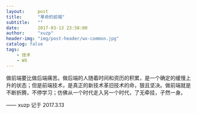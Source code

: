 ```yaml
---
layout:     post
title:      "革命的前端"
subtitle:   ""
date:       2017-03-13 23:58:00
author:     "xuzp"
header-img: "img/post-header/wx-common.jpg"
catalog: false
tags:
    - 技术
    - WX
---
```


做前端要比做后端痛苦。做后端的人随着时间和资历的积累，是一个确定的缓慢上升的状态；但是前端技术，是真正的新技术革旧技术的命，狠且坚决。做前端就是不断折腾，不停学习；仿佛从一个时代走入另一个时代，了无牵挂，孑然一身。

—— xuzp 记于 2017.3.13
